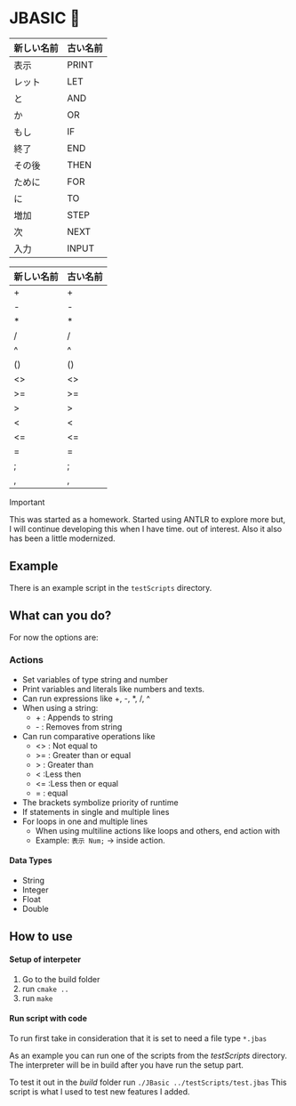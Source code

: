 # JBASIC 🏯

| 新しい名前 | 古い名前 |
| ---------- | -------- |
| 表示       | PRINT    |
| レット     | LET      |
| と         | AND      |
| か         | OR       |
| もし       | IF       |
| 終了       | END      |
| その後     | THEN     |
| ために     | FOR      |
| に         | TO       |
| 増加       | STEP     |
| 次         | NEXT     |
| 入力       | INPUT    |

| 新しい名前 | 古い名前 |
| ---------- | -------- |
| +          | +        |
| \-         | \-       |
| \*         | \*       |
| /          | /        |
| ^          | ^        |
| ()         | ()       |
| <>         | <>       |
| >=         | >=       |
| >          | >        |
| <          | <        |
| <=         | <=       |
| =          | =        |
| ;          | ;        |
| ,          | ,        |

> [!IMPORTANT]
> This was started as a homework. Started using ANTLR to explore
> more but, I will continue developing this when I have time.
> out of interest. Also it also has been a little modernized.

## Example

There is an example script in the `testScripts` directory.

## What can you do?

For now the options are:

### Actions

-   Set variables of type string and number
-   Print variables and literals like numbers and texts.
-   Can run expressions like +, -, \*, \/, ^
-   When using a string:
    -   \+ : Appends to string
    -   \- : Removes from string
-   Can run comparative operations like
    -   <> : Not equal to
    -   \>= : Greater than or equal
    -   \> : Greater than
    -   < :Less then
    -   <= :Less then or equal
    -   = : equal
-   The brackets symbolize priority of runtime
-   If statements in single and multiple lines
-   For loops in one and multiple lines
    -   When using multiline actions like loops and others, end action with
    -   Example: `表示 Num;` -> inside action.

#### Data Types

-   String
-   Integer
-   Float
-   Double

## How to use

#### Setup of interpeter

1. Go to the build folder
2. run `cmake ..`
3. run `make`

#### Run script with code

To run first take in consideration that it is set to need a file type `*.jbas`

As an example you can run one of the scripts from the _testScripts_ directory.
The interpreter will be in build after you have run the setup part.

To test it out in the _build_ folder run `./JBasic ../testScripts/test.jbas`
This script is what I used to test new features I added.
